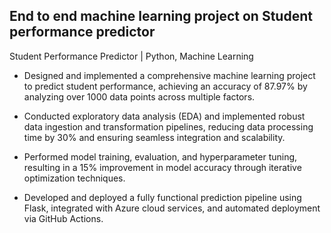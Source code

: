## End to end machine learning project on Student performance predictor
Student Performance Predictor | Python, Machine Learning 

- Designed and implemented a comprehensive machine learning project to predict student performance, achieving an
accuracy of 87.97% by analyzing over 1000 data points across multiple factors.

- Conducted exploratory data analysis (EDA) and implemented robust data ingestion and transformation pipelines,
reducing data processing time by 30% and ensuring seamless integration and scalability.

- Performed model training, evaluation, and hyperparameter tuning, resulting in a 15% improvement in model accuracy
through iterative optimization techniques.

- Developed and deployed a fully functional prediction pipeline using Flask, integrated with Azure cloud services, and
automated deployment via GitHub Actions.
